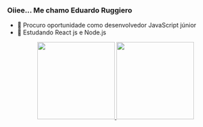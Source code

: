 ### Oiiee... Me chamo Eduardo Ruggiero 


- 🔭 Procuro oportunidade como desenvolvedor JavaScript júnior
- 🌱 Estudando React js e Node.js

<div align="center">
  <a href="https://github.com/Ruggiero30">
  <img height="180em" src="https://github-readme-stats.vercel.app/api?username=Ruggiero30&show_icons=true&theme=tokyonight&include_all_commits=true&count_private=true"/>
  <img height="180em" src="https://github-readme-stats.vercel.app/api/top-langs/?username=Ruggiero30&layout=compact&langs_count=7&theme=gruvbox"/>
</div>
